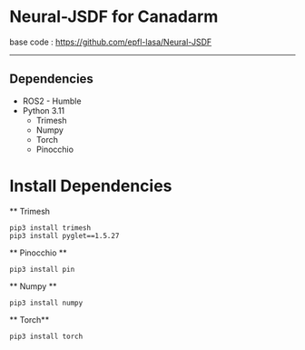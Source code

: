 # Neural-JSDF for Canadarm
base code : https://github.com/epfl-lasa/Neural-JSDF

- - -
## Dependencies
* ROS2 - Humble
* Python 3.11
  * Trimesh
  * Numpy
  * Torch
  * Pinocchio
# Install Dependencies
** Trimesh
```
pip3 install trimesh
pip3 install pyglet==1.5.27
```

** Pinocchio **
```
pip3 install pin
```

** Numpy **
```
pip3 install numpy
```

** Torch**
```
pip3 install torch
```
